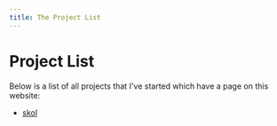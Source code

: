 ```yaml
---
title: The Project List
---
```


# Project List

Below is a list of all projects that I've started which have a page on this
website:

* [skol](/skol)
